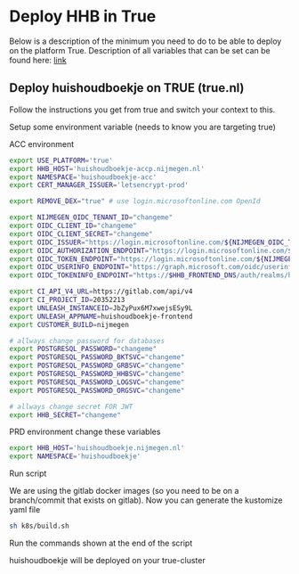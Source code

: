 # Deploy HHB in True

Below is a description of the minimum you need to do to be able to deploy on the platform True. Description of all variables that can be set can be found here: [link](k8s_build_and_deploy.md)

## Deploy huishoudboekje on TRUE (true.nl)

Follow the instructions you get from true and switch your context to this.

Setup some environment variable (needs to know you are targeting true)

ACC environment

```bash
export USE_PLATFORM='true'
export HHB_HOST='huishoudboekje-accp.nijmegen.nl'
export NAMESPACE='huishoudboekje-acc'
export CERT_MANAGER_ISSUER='letsencrypt-prod'

export REMOVE_DEX="true" # use login.microsoftonline.com OpenId

export NIJMEGEN_OIDC_TENANT_ID="changeme"
export OIDC_CLIENT_ID="changeme"
export OIDC_CLIENT_SECRET="changeme"
export OIDC_ISSUER="https://login.microsoftonline.com/${NIJMEGEN_OIDC_TENANT_ID}/v2.0"
export OIDC_AUTHORIZATION_ENDPOINT="https://login.microsoftonline.com/${NIJMEGEN_OIDC_TENANT_ID}/oauth2/v2.0/authorize"
export OIDC_TOKEN_ENDPOINT="https://login.microsoftonline.com/${NIJMEGEN_OIDC_TENANT_ID}/oauth2/v2.0/token"
export OIDC_USERINFO_ENDPOINT="https://graph.microsoft.com/oidc/userinfo"
export OIDC_TOKENINFO_ENDPOINT="https://$HHB_FRONTEND_DNS/auth/realms/hhb/protocol/openid-connect/token/introspect"

export CI_API_V4_URL=https://gitlab.com/api/v4
export CI_PROJECT_ID=20352213
export UNLEASH_INSTANCEID=JbZyPux6M7xwejsESy9L
export UNLEASH_APPNAME=huishoudboekje-frontend
export CUSTOMER_BUILD=nijmegen

# allways change password for databases 
export POSTGRESQL_PASSWORD="changeme"
export POSTGRESQL_PASSWORD_BKTSVC="changeme"
export POSTGRESQL_PASSWORD_GRBSVC="changeme"
export POSTGRESQL_PASSWORD_HHBSVC="changeme"
export POSTGRESQL_PASSWORD_LOGSVC="changeme"
export POSTGRESQL_PASSWORD_ORGSVC="changeme"

# allways change secret FOR JWT
export HHB_SECRET="changeme"
```

PRD environment change these variables

```bash
export HHB_HOST='huishoudboekje.nijmegen.nl'
export NAMESPACE='huishoudboekje'
```

Run script

We are using the gitlab docker images (so you need to be on a branch/commit that exists on gitlab).
Now you can generate the kustomize yaml file

```bash
sh k8s/build.sh
```

Run the commands shown at the end of the script

huishoudboekje will be deployed on your true-cluster
